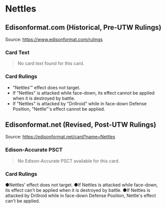 # Nettles

## Edisonformat.com (Historical, Pre-UTW Rulings)

Source: https://www.edisonformat.com/rulings

### Card Text

> No card text found for this card.

### Card Rulings

*   "Nettles'" effect does not target.
*   If "Nettles" is attacked while face-down, its effect cannot be applied when it is destroyed by battle.
*   If "Nettles" is attacked by "Drillroid" while in face-down Defense Position, "Nettle"'s effect cannot be applied.

## Edisonformat.net (Revised, Post-UTW Rulings)

Source: https://edisonformat.net/card?name=Nettles

### Edison-Accurate PSCT

> No Edison-Accurate PSCT available for this card.

### Card Rulings

●Nettles' effect does not target.
●If Nettles is attacked while face-down, its effect can't be applied when it is destroyed by battle.
●If Nettles is attacked by Drillroid while in face-down Defense Position, Nettle's effect can't be applied.
            
